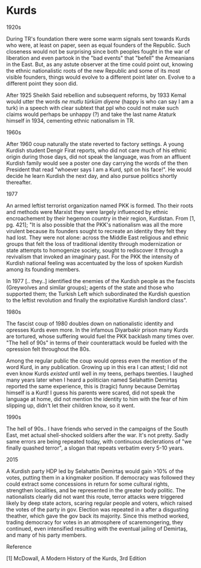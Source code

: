 # Kurds

1920s

During TR's foundation there were some warm signals sent towards Kurds
who were, at least on paper, seen as equal founders of the
Republic. Such closeness would not be surprising since both peoples
fought in the war of liberation and even partook in the "bad events"
that "befell" the Armeanians in the East. But, as any astute observer
at the time could point out, knowing the ethnic nationalistic roots of
the new Republic and some of its most visible founders, things would
evolve to a different point later on. Evolve to a different point they
soon did.

After 1925 Sheikh Said rebellion and subsequent reforms, by 1933 Kemal
would utter the words *ne mutlu türküm diyene* (happy is who can say I
am a turk) in a speech with clear subtext that ppl who could not make
such claims would perhaps be unhappy (?) and take the last name
Ataturk himself in 1934, cementing ethnic nationalism in TR.

1960s

After 1960 coup naturally the state reverted to factory settings. A
young Kurdish student Dengir Firat reports, who did not care much of
his ethnic origin during those days, did not speak the language, was
from an affluent Kurdish family would see a poster one day carrying
the words of the then President that read "whoever says I am a Kurd,
spit on his face!". He would decide he learn Kurdish the next day, and
also pursue politics shortly thereafter.

1977

An armed leftist terrorist organization named PKK is formed. Tho their
roots and methods were Marxist they were largely influenced by ethnic
encroachement by their hegemon country in their region,
Kurdistan. From [1, pg. 421]; "It is also possible that the PKK's
nationalism was all the more virulent because its founders sought to
recreate an identity they felt they had lost. They were not alone:
across the Middle East religious and ethnic groups that felt the loss
of traditional identity through modernization or state attempts to
homogenize society, sought to rediscover it through a revivalism that
invoked an imaginary past. For the PKK the intensity of Kurdish
national feeling was accentuated by the loss of spoken Kurdish among
its founding members.

In 1977 [.. they..] identified the enemies of the Kurdish people as
the fascists (Greywolves and similar groups); agents of the state and
those who supported them; the Turkish Left which subordinated the
Kurdish question to the leftist revolution and finally the
exploitative Kurdish landlord class".

1980s

The fascist coup of 1980 doubles down on nationalistic identity and
opresses Kurds even more. In the infamous Diyarbakir prison many Kurds
are tortured, whose suffering would fuel the PKK backlash many times
over. "The hell of 90s" in terms of their counterattack would be
fueled with the opression felt throughout the 80s.

<a name='opressword'/>

Among the regular public the coup would opress even the mention of the
word Kurd, in any publication. Growing up in this era I can attest; I
did not even know Kurds *existed* until well in my teens, perhaps
twenties. I laughed many years later when I heard a politician named
Selahattin Demirtaş reported the same experience, this is (tragic)
funny because Demirtaş himself is a Kurd!  I guess his parents were
scared, did not speak the language at home, did not mention the
identity to him with the fear of him slipping up, didn't let their
children know, so it went.

1990s

The hell of 90s.. I have friends who served in the campaigns of the
South East, met actual shell-shocked soldiers after the war. It's not
pretty. Sadly same errors are being repeated today, with continuous
declerations of "we finally quashed terror", a slogan that repeats
verbatim every 5-10 years. 

2015

A Kurdish party HDP led by Selahattin Demirtaş would gain >10% of the
votes, putting them in a kingmaker position. If democracy was followed
they could extract some concessions in return for some cultural
rights, strengthen localities, and be represented in the greater body
politic. The nationalists clearly did not want this route, terror
attacks were triggered likely by deep state actors, scaring regular
people and voters, which raised the votes of the party in
gov. Election was repeated in a after a disgusting theather, which
gave the gov back its majority. Since this method worked, trading
democracy for votes in an atmosphere of scaremongering, they
continued, even intensified resulting with the eventual jailing of
Demirtaş, and many of his party members.


Reference

[1] McDowall, A Modern History of the Kurds, 3rd Edition
